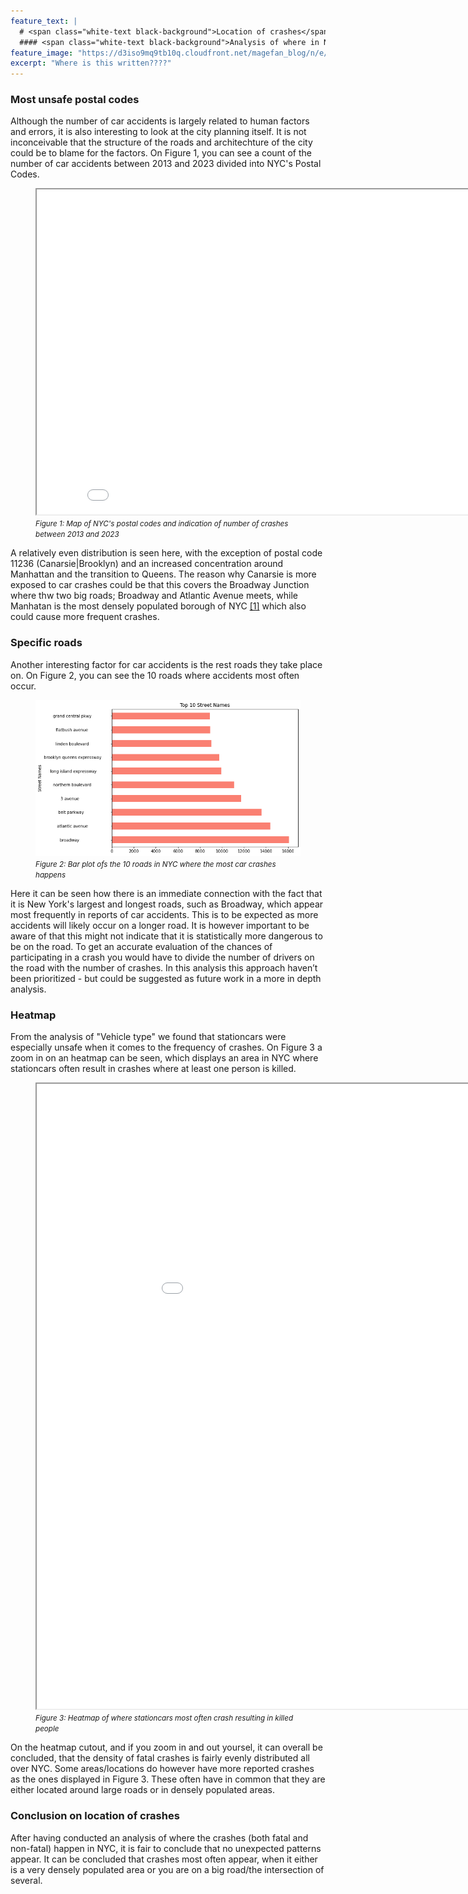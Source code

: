 ```yaml
---
feature_text: |
  # <span class="white-text black-background">Location of crashes</span>
  #### <span class="white-text black-background">Analysis of where in NYC most crashes happens</span>
feature_image: "https://d3iso9mq9tb10q.cloudfront.net/magefan_blog/n/e/new-york-nightlife-things-to-do-at-night-big-bus-tours-jan-2017.jpg"
excerpt: "Where is this written????"
---
```

<style>
  .white-text {
    color: white;
  }
  .black-background {
    background-color: black;
    padding: 0.2em 0.5em; /* Adjust padding as needed */
    border-radius: 4px; /* Optional: Add rounded corners */
  }
</style>

### Most unsafe postal codes 
Although the number of car accidents is largely related to human factors and errors, it is also interesting to look at the city planning itself. It is not inconceivable that the structure of the roads and architechture of the city could be to blame for the factors. 
On Figure 1, you can see a count of the number of car accidents between 2013 and 2023 divided into NYC's Postal Codes.
<figure>
  <iframe src="/Final_Project/Figures/crashesmap.html" width="850" height="520"></iframe>
  <figcaption><i style="font-size: smaller;">Figure 1: Map of NYC's postal codes and indication of number of crashes between 2013 and 2023</i></figcaption>
</figure>

 
A relatively even distribution is seen here, with the exception of postal code 11236 (Canarsie|Brooklyn) and an increased concentration around Manhattan and the transition to Queens. 
The reason why Canarsie is more exposed to car crashes could be that this covers the Broadway Junction where thw two big roads; Broadway and Atlantic Avenue meets, while Manhatan is the most densely populated borough of NYC <a href="https://en.wikipedia.org/wiki/Manhattan">[1]</a> which also could cause more frequent crashes.


### Specific roads
Another interesting factor for car accidents is the rest roads they take place on. On Figure 2, you can see the 10 roads where accidents most often occur.

<figure>
  <img src="/Final_Project/Figures/top 10 streets.png" width="800" height="auto">
  <figcaption><i style="font-size: smaller;">Figure 2: Bar plot ofs the 10 roads in NYC where the most car crashes happens</i></figcaption>
</figure>

Here it can be seen how there is an immediate connection with the fact that it is New York's largest and longest roads, such as Broadway, which appear most frequently in reports of car accidents. 
This is to be expected as more accidents will likely occur on a longer road. It is however important to be aware of that this might not indicate that it is statistically more dangerous to be on the road. To get an accurate evaluation of the chances of participating in a crash you would have to divide the number of drivers on the road with the number of crashes. In this analysis this approach haven’t been prioritized - but could be suggested as future work in a more in depth analysis. 



### Heatmap
From the analysis of "Vehicle type" we found that stationcars were especially unsafe when it comes to the frequency of crashes. On Figure 3 a zoom in on an heatmap can be seen, which displays an area in NYC where stationcars often result in crashes where at least one person is killed. 

<figure>
  <iframe src="/Final_Project/Figures/heatmaptest.html" width="1000" height="1000"></iframe>
  <figcaption><i style="font-size: smaller;">Figure 3: Heatmap of where stationcars most often crash resulting in killed people</i></figcaption>
</figure>
On the heatmap cutout, and if you zoom in and out yoursel, it can overall be concluded, that the density of fatal crashes is fairly evenly distributed all over NYC. Some areas/locations do however have more reported crashes as the ones displayed in Figure 3. These often have in common that they are either located around large roads or in densely populated areas. 

### Conclusion on location of crashes 
After having conducted an analysis of where the crashes (both fatal and non-fatal) happen in NYC, it is fair to conclude that no unexpected patterns appear. It can be concluded that crashes most often appear, when it either is a very densely populated area or you are on a big road/the intersection of several.  


